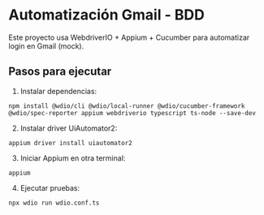 # Automatización Gmail - BDD

Este proyecto usa WebdriverIO + Appium + Cucumber para automatizar login en Gmail (mock).

## Pasos para ejecutar

1. Instalar dependencias:
```
npm install @wdio/cli @wdio/local-runner @wdio/cucumber-framework @wdio/spec-reporter appium webdriverio typescript ts-node --save-dev
```

2. Instalar driver UiAutomator2:
```
appium driver install uiautomator2
```

3. Iniciar Appium en otra terminal:
```
appium
```

4. Ejecutar pruebas:
```
npx wdio run wdio.conf.ts
```
